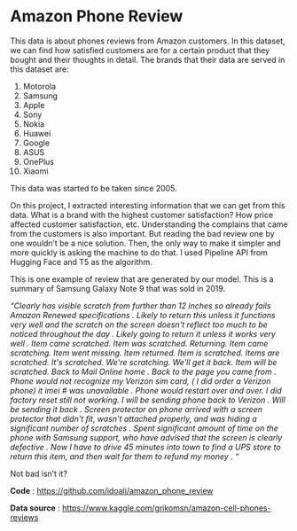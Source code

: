 # Amazon Phone Review

This data is about phones reviews from Amazon customers. In this dataset, we can find how satisfied customers are for a certain product that they bought and their thoughts in detail. The brands that their data are served in this dataset are:
1.	Motorola
2.	Samsung 
3.	Apple 
4.	Sony 
5.	Nokia 
6.	Huawei 
7.	Google 
8.	ASUS 
9.	OnePlus 
10.	Xiaomi

This data was started to be taken since 2005. 

On this project, I extracted interesting information that we can get from this data. What is a brand with the highest customer satisfaction? How price affected customer satisfaction, etc. Understanding the complains that came from the customers is also important. But reading the bad review one by one wouldn’t be a nice solution. Then, the only way to make it simpler and more quickly is asking the machine to do that. I used Pipeline API from Hugging Face and T5 as the algorithm.

This is one example of review that are generated by our model. This is a summary of Samsung Galaxy Note 9 that was sold in 2019. 

_“Clearly has visible scratch from further than 12 inches so already fails Amazon Renewed specifications . Likely to return this unless it functions very well and the scratch on the screen doesn't reflect too much to be noticed throughout the day . Likely going to return it unless it works very well . Item came scratched. Item was scratched. Returning. Item came scratching. Item went missing. Item returned. Item is scratched. Items are scratched. It's scratched. We're scratching. We'll get it back. Item will be scratched. Back to Mail Online home . Back to the page you came from . Phone would not recognize my Verizon sim card, ( I did order a Verizon phone) it imei # was unavailable . Phone would restart over and over. I did factory reset still not working. I will be sending phone back to Verizon . Will be sending it back . Screen protector on phone arrived with a screen protector that didn't fit, wasn't attached properly, and was hiding a significant number of scratches . Spent significant amount of time on the phone with Samsung support, who have advised that the screen is clearly defective . Now I have to drive 45 minutes into town to find a UPS store to return this item, and then wait for them to refund my money . “_

Not bad isn’t it? 

**Code** : https://github.com/idoali/amazon_phone_review

**Data source** : https://www.kaggle.com/grikomsn/amazon-cell-phones-reviews
